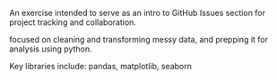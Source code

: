 An exercise intended to serve as an intro to GitHub Issues section for project tracking and collaboration. 

focused on cleaning and transforming messy data, and prepping it for analysis using python. 

Key libraries include: pandas, matplotlib, seaborn
